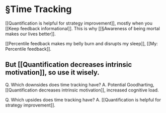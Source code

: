 # §Time Tracking
[[Quantification is helpful for strategy improvement]], mostly when you [[Keep feedback informational]]. This is why [[§Awareness of being mortal makes our lives better]]. 

[[Percentile feedback makes my belly burn and disrupts my sleep]], [[My: Percentile feedback]]. 

But [[Quantification decreases intrinsic motivation]], so use it wisely.
---

Q. Which downsides does time tracking have?
A. Potential Goodharting, [[Quantification decreases intrinsic motivation]], increased cognitive load.

Q. Which upsides does time tracking have?
A. [[Quantification is helpful for strategy improvement]].

<!-- {BearID:ADEC1C21-44F9-4378-A6B7-3B327498AE8F-1131-00000050EDAEFAC8} -->
